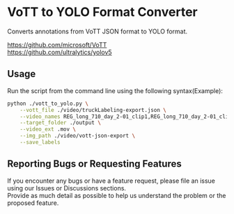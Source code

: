 # VoTT to YOLO Format Converter

Converts annotations from VoTT JSON format to YOLO format.

https://github.com/microsoft/VoTT</br>
https://github.com/ultralytics/yolov5

## Usage

Run the script from the command line using the following syntax(Example):

```bash
python ./vott_to_yolo.py \
    --vott_file ./video/truckLabeling-export.json \
    --video_names REG_long_710_day_2-01_clip1,REG_long_710_day_2-01_clip2 \
    --target_folder ./output \
    --video_ext .mov \
    --img_path ./video/vott-json-export \
    --save_labels
```

## Reporting Bugs or Requesting Features

If you encounter any bugs or have a feature request,
please file an issue using our Issues or Discussions sections.</br>
Provide as much detail as possible to help us understand the problem or the proposed feature.
